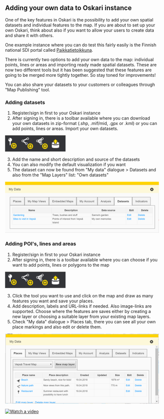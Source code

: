 ## Adding your own data to Oskari instance

One of the key features in Oskari is the possibility to add your own spatial datasets and individual features to the map. 
If you are about to set up your own Oskari, think about also if you want to allow your users to create data and share it with others. 

One example instance where you can do test this fairly easily is the Finnish national SDI portal called [Paikkatietoikkuna](www.paikkatietoikkuna.fi). 

There is currently two options to add your own data to the map: individual points, lines or areas and importing ready made spatial datasets. These are now two different tools but it has been suggested that these features are going to be merged more tightly together.  So stay toned for improvements!

You can also share your datasets to your customers or colleagues through "Map Publishing" tool.

### Adding datasets

1. Register/sign in first to your Oskari instance
2. After signing in, there is a toolbar available where you can download your own datasets in zip-format (.shp, .mif/mid, .gpx or .kml) or you can add points, lines or areas. Import your own datasets.

![Add data](../../public/images/add_data.PNG)

3. Add the name and short description and source of the datasets
4. You can also modify the default visualization if you want
5. The dataset can now be found from "My data" dialogue > Datasets and also from the "Map Layers" list: "Own datasets"

![My data](../../public/images/my_datasets.PNG)

### Adding POI's, lines and areas

1. Register/sign in first to your Oskari instance
2. After signing in, there is a toolbar available where you can choose if you want to add points, lines or polygons to the map

![Add data](../../public/images/add_data.PNG)

3. Click the tool you want to use and click on the map and draw as many features you want and save your places.
4. Add description, labels and URL-links if needed. Also image-links are supported. Choose where the features are saves either by creating a new layer or choosing a suitable layer from your existing map layers.
5. Check "My data" dialogue > Places tab, there you can see all your own place markings and also edit or delete them.

![My data](../../public/images/my_data_dialogue.PNG)

[![Watch a video](https://img.youtube.com/vi/zNTOwhhNAQk/maxresdefault.jpg)](https://youtu.be/zNTOwhhNAQk)
